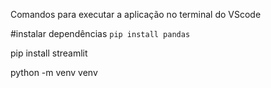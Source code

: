 Comandos para executar a aplicação no terminal do VScode

#instalar dependências 
`pip install pandas`

pip install streamlit

python -m venv venv
